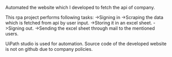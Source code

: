 Automated the website which I developed to fetch the api of company. 

This rpa project performs following tasks:
->Signing in
->Scraping the data which is fetched from api by user input.
->Storing it in an excel sheet.
->Signing out.
->Sending the excel sheet through mail to the mentioned users.

UiPath studio is used for automation.
Source code of the developed website is not on github due to company policies.
